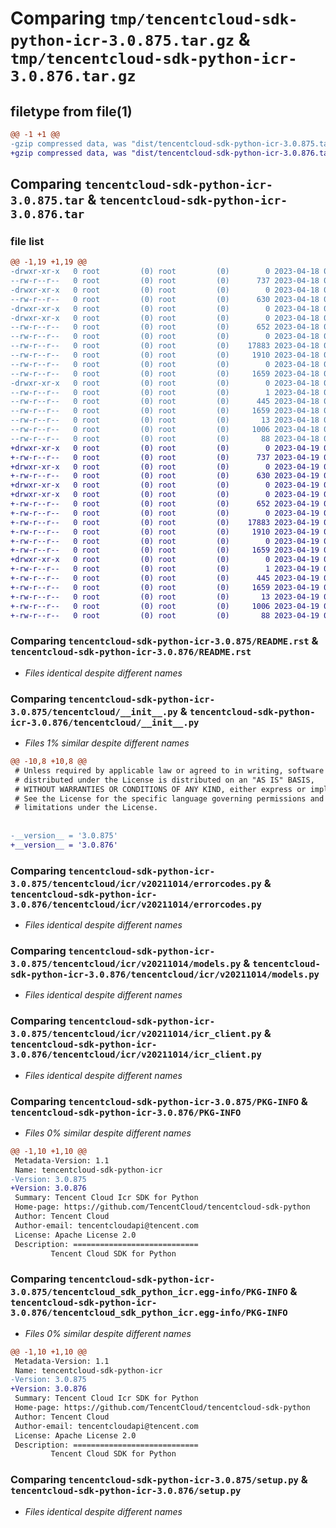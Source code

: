 # Comparing `tmp/tencentcloud-sdk-python-icr-3.0.875.tar.gz` & `tmp/tencentcloud-sdk-python-icr-3.0.876.tar.gz`

## filetype from file(1)

```diff
@@ -1 +1 @@
-gzip compressed data, was "dist/tencentcloud-sdk-python-icr-3.0.875.tar", last modified: Tue Apr 18 00:43:23 2023, max compression
+gzip compressed data, was "dist/tencentcloud-sdk-python-icr-3.0.876.tar", last modified: Wed Apr 19 00:29:18 2023, max compression
```

## Comparing `tencentcloud-sdk-python-icr-3.0.875.tar` & `tencentcloud-sdk-python-icr-3.0.876.tar`

### file list

```diff
@@ -1,19 +1,19 @@
-drwxr-xr-x   0 root         (0) root         (0)        0 2023-04-18 00:43:23.000000 tencentcloud-sdk-python-icr-3.0.875/
--rw-r--r--   0 root         (0) root         (0)      737 2023-04-18 00:43:23.000000 tencentcloud-sdk-python-icr-3.0.875/README.rst
-drwxr-xr-x   0 root         (0) root         (0)        0 2023-04-18 00:43:23.000000 tencentcloud-sdk-python-icr-3.0.875/tencentcloud/
--rw-r--r--   0 root         (0) root         (0)      630 2023-04-18 00:43:23.000000 tencentcloud-sdk-python-icr-3.0.875/tencentcloud/__init__.py
-drwxr-xr-x   0 root         (0) root         (0)        0 2023-04-18 00:43:23.000000 tencentcloud-sdk-python-icr-3.0.875/tencentcloud/icr/
-drwxr-xr-x   0 root         (0) root         (0)        0 2023-04-18 00:43:23.000000 tencentcloud-sdk-python-icr-3.0.875/tencentcloud/icr/v20211014/
--rw-r--r--   0 root         (0) root         (0)      652 2023-04-18 00:43:23.000000 tencentcloud-sdk-python-icr-3.0.875/tencentcloud/icr/v20211014/errorcodes.py
--rw-r--r--   0 root         (0) root         (0)        0 2023-04-18 00:43:23.000000 tencentcloud-sdk-python-icr-3.0.875/tencentcloud/icr/v20211014/__init__.py
--rw-r--r--   0 root         (0) root         (0)    17883 2023-04-18 00:43:23.000000 tencentcloud-sdk-python-icr-3.0.875/tencentcloud/icr/v20211014/models.py
--rw-r--r--   0 root         (0) root         (0)     1910 2023-04-18 00:43:23.000000 tencentcloud-sdk-python-icr-3.0.875/tencentcloud/icr/v20211014/icr_client.py
--rw-r--r--   0 root         (0) root         (0)        0 2023-04-18 00:43:23.000000 tencentcloud-sdk-python-icr-3.0.875/tencentcloud/icr/__init__.py
--rw-r--r--   0 root         (0) root         (0)     1659 2023-04-18 00:43:23.000000 tencentcloud-sdk-python-icr-3.0.875/PKG-INFO
-drwxr-xr-x   0 root         (0) root         (0)        0 2023-04-18 00:43:23.000000 tencentcloud-sdk-python-icr-3.0.875/tencentcloud_sdk_python_icr.egg-info/
--rw-r--r--   0 root         (0) root         (0)        1 2023-04-18 00:43:23.000000 tencentcloud-sdk-python-icr-3.0.875/tencentcloud_sdk_python_icr.egg-info/dependency_links.txt
--rw-r--r--   0 root         (0) root         (0)      445 2023-04-18 00:43:23.000000 tencentcloud-sdk-python-icr-3.0.875/tencentcloud_sdk_python_icr.egg-info/SOURCES.txt
--rw-r--r--   0 root         (0) root         (0)     1659 2023-04-18 00:43:23.000000 tencentcloud-sdk-python-icr-3.0.875/tencentcloud_sdk_python_icr.egg-info/PKG-INFO
--rw-r--r--   0 root         (0) root         (0)       13 2023-04-18 00:43:23.000000 tencentcloud-sdk-python-icr-3.0.875/tencentcloud_sdk_python_icr.egg-info/top_level.txt
--rw-r--r--   0 root         (0) root         (0)     1006 2023-04-18 00:43:23.000000 tencentcloud-sdk-python-icr-3.0.875/setup.py
--rw-r--r--   0 root         (0) root         (0)       88 2023-04-18 00:43:23.000000 tencentcloud-sdk-python-icr-3.0.875/setup.cfg
+drwxr-xr-x   0 root         (0) root         (0)        0 2023-04-19 00:29:18.000000 tencentcloud-sdk-python-icr-3.0.876/
+-rw-r--r--   0 root         (0) root         (0)      737 2023-04-19 00:29:18.000000 tencentcloud-sdk-python-icr-3.0.876/README.rst
+drwxr-xr-x   0 root         (0) root         (0)        0 2023-04-19 00:29:18.000000 tencentcloud-sdk-python-icr-3.0.876/tencentcloud/
+-rw-r--r--   0 root         (0) root         (0)      630 2023-04-19 00:29:18.000000 tencentcloud-sdk-python-icr-3.0.876/tencentcloud/__init__.py
+drwxr-xr-x   0 root         (0) root         (0)        0 2023-04-19 00:29:18.000000 tencentcloud-sdk-python-icr-3.0.876/tencentcloud/icr/
+drwxr-xr-x   0 root         (0) root         (0)        0 2023-04-19 00:29:18.000000 tencentcloud-sdk-python-icr-3.0.876/tencentcloud/icr/v20211014/
+-rw-r--r--   0 root         (0) root         (0)      652 2023-04-19 00:29:18.000000 tencentcloud-sdk-python-icr-3.0.876/tencentcloud/icr/v20211014/errorcodes.py
+-rw-r--r--   0 root         (0) root         (0)        0 2023-04-19 00:29:18.000000 tencentcloud-sdk-python-icr-3.0.876/tencentcloud/icr/v20211014/__init__.py
+-rw-r--r--   0 root         (0) root         (0)    17883 2023-04-19 00:29:18.000000 tencentcloud-sdk-python-icr-3.0.876/tencentcloud/icr/v20211014/models.py
+-rw-r--r--   0 root         (0) root         (0)     1910 2023-04-19 00:29:18.000000 tencentcloud-sdk-python-icr-3.0.876/tencentcloud/icr/v20211014/icr_client.py
+-rw-r--r--   0 root         (0) root         (0)        0 2023-04-19 00:29:18.000000 tencentcloud-sdk-python-icr-3.0.876/tencentcloud/icr/__init__.py
+-rw-r--r--   0 root         (0) root         (0)     1659 2023-04-19 00:29:18.000000 tencentcloud-sdk-python-icr-3.0.876/PKG-INFO
+drwxr-xr-x   0 root         (0) root         (0)        0 2023-04-19 00:29:18.000000 tencentcloud-sdk-python-icr-3.0.876/tencentcloud_sdk_python_icr.egg-info/
+-rw-r--r--   0 root         (0) root         (0)        1 2023-04-19 00:29:18.000000 tencentcloud-sdk-python-icr-3.0.876/tencentcloud_sdk_python_icr.egg-info/dependency_links.txt
+-rw-r--r--   0 root         (0) root         (0)      445 2023-04-19 00:29:18.000000 tencentcloud-sdk-python-icr-3.0.876/tencentcloud_sdk_python_icr.egg-info/SOURCES.txt
+-rw-r--r--   0 root         (0) root         (0)     1659 2023-04-19 00:29:18.000000 tencentcloud-sdk-python-icr-3.0.876/tencentcloud_sdk_python_icr.egg-info/PKG-INFO
+-rw-r--r--   0 root         (0) root         (0)       13 2023-04-19 00:29:18.000000 tencentcloud-sdk-python-icr-3.0.876/tencentcloud_sdk_python_icr.egg-info/top_level.txt
+-rw-r--r--   0 root         (0) root         (0)     1006 2023-04-19 00:29:18.000000 tencentcloud-sdk-python-icr-3.0.876/setup.py
+-rw-r--r--   0 root         (0) root         (0)       88 2023-04-19 00:29:18.000000 tencentcloud-sdk-python-icr-3.0.876/setup.cfg
```

### Comparing `tencentcloud-sdk-python-icr-3.0.875/README.rst` & `tencentcloud-sdk-python-icr-3.0.876/README.rst`

 * *Files identical despite different names*

### Comparing `tencentcloud-sdk-python-icr-3.0.875/tencentcloud/__init__.py` & `tencentcloud-sdk-python-icr-3.0.876/tencentcloud/__init__.py`

 * *Files 1% similar despite different names*

```diff
@@ -10,8 +10,8 @@
 # Unless required by applicable law or agreed to in writing, software
 # distributed under the License is distributed on an "AS IS" BASIS,
 # WITHOUT WARRANTIES OR CONDITIONS OF ANY KIND, either express or implied.
 # See the License for the specific language governing permissions and
 # limitations under the License.
 
 
-__version__ = '3.0.875'
+__version__ = '3.0.876'
```

### Comparing `tencentcloud-sdk-python-icr-3.0.875/tencentcloud/icr/v20211014/errorcodes.py` & `tencentcloud-sdk-python-icr-3.0.876/tencentcloud/icr/v20211014/errorcodes.py`

 * *Files identical despite different names*

### Comparing `tencentcloud-sdk-python-icr-3.0.875/tencentcloud/icr/v20211014/models.py` & `tencentcloud-sdk-python-icr-3.0.876/tencentcloud/icr/v20211014/models.py`

 * *Files identical despite different names*

### Comparing `tencentcloud-sdk-python-icr-3.0.875/tencentcloud/icr/v20211014/icr_client.py` & `tencentcloud-sdk-python-icr-3.0.876/tencentcloud/icr/v20211014/icr_client.py`

 * *Files identical despite different names*

### Comparing `tencentcloud-sdk-python-icr-3.0.875/PKG-INFO` & `tencentcloud-sdk-python-icr-3.0.876/PKG-INFO`

 * *Files 0% similar despite different names*

```diff
@@ -1,10 +1,10 @@
 Metadata-Version: 1.1
 Name: tencentcloud-sdk-python-icr
-Version: 3.0.875
+Version: 3.0.876
 Summary: Tencent Cloud Icr SDK for Python
 Home-page: https://github.com/TencentCloud/tencentcloud-sdk-python
 Author: Tencent Cloud
 Author-email: tencentcloudapi@tencent.com
 License: Apache License 2.0
 Description: ============================
         Tencent Cloud SDK for Python
```

### Comparing `tencentcloud-sdk-python-icr-3.0.875/tencentcloud_sdk_python_icr.egg-info/PKG-INFO` & `tencentcloud-sdk-python-icr-3.0.876/tencentcloud_sdk_python_icr.egg-info/PKG-INFO`

 * *Files 0% similar despite different names*

```diff
@@ -1,10 +1,10 @@
 Metadata-Version: 1.1
 Name: tencentcloud-sdk-python-icr
-Version: 3.0.875
+Version: 3.0.876
 Summary: Tencent Cloud Icr SDK for Python
 Home-page: https://github.com/TencentCloud/tencentcloud-sdk-python
 Author: Tencent Cloud
 Author-email: tencentcloudapi@tencent.com
 License: Apache License 2.0
 Description: ============================
         Tencent Cloud SDK for Python
```

### Comparing `tencentcloud-sdk-python-icr-3.0.875/setup.py` & `tencentcloud-sdk-python-icr-3.0.876/setup.py`

 * *Files identical despite different names*


